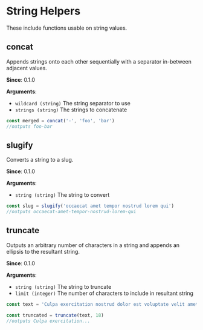 # String Helpers

These include functions usable on string values.

## concat

Appends strings onto each other sequentially with a separator in-between adjacent values.

**Since**: 0.1.0

**Arguments**: 

- `wildcard (string)` The string separator to use
- `strings (string)` The strings to concatenate

```js
const merged = concat('-', 'foo', 'bar')
//outputs foo-bar
```

## slugify

Converts a string to a slug.

**Since**: 0.1.0

**Arguments**: 

- `string (string)` The string to convert

```js
const slug = slugify('occaecat amet tempor nostrud lorem qui')
//outputs occaecat-amet-tempor-nostrud-lorem-qui
```

## truncate

Outputs an arbitrary number of characters in a string and appends an ellipsis to the resultant string.

**Since**: 0.1.0

**Arguments**: 

- `string (string)` The string to truncate
- `limit (integer)` The number of characters to include in resultant string

```js
const text = 'Culpa exercitation nostrud dolor est voluptate velit amet qui eiusmod amet et est velit.'

const truncated = truncate(text, 18)
//outputs Culpa exercitation...
```